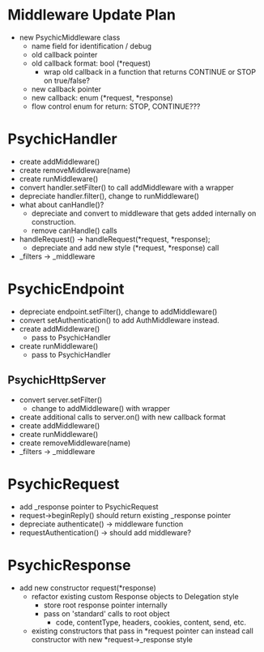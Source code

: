 # Middleware Update Plan

* new PsychicMiddleware class
  * name field for identification / debug
  * old callback pointer
  * old callback format: bool (*request)
    * wrap old callback in a function that returns CONTINUE or STOP on true/false?
  * new callback pointer
  * new callback: enum (*request, *response)
  * flow control enum for return: STOP, CONTINUE???

# PsychicHandler

* create addMiddleware()
* create removeMiddleware(name)
* create runMiddleware()
* convert handler.setFilter() to call addMiddleware with a wrapper
* depreciate handler.filter(), change to runMiddleware()
* what about canHandle()?
  * depreciate and convert to middleware that gets added internally on construction.
  * remove canHandle() calls
* handleRequest() -> handleRequest(*request, *response);
  * depreciate and add new style (*request, *response) call
* _filters -> _middleware

# PsychicEndpoint

* depreciate endpoint.setFilter(), change to addMiddleware()
* convert setAuthentication() to add AuthMiddleware instead.
* create addMiddleware()
  * pass to PsychicHandler
* create runMiddleware()
  * pass to PsychicHandler

## PsychicHttpServer

* convert server.setFilter()
  * change to addMiddleware() with wrapper
* create additional calls to server.on() with new callback format
* create addMiddleware()
* create runMiddleware()
* create removeMiddleware(name)
* _filters -> _middleware

# PsychicRequest

* add _response pointer to PsychicRequest
* request->beginReply() should return existing _response pointer
* depreciate authenticate() -> middleware function
* requestAuthentication() -> should add middleware?

# PsychicResponse

* add new constructor request(*response)
  * refactor existing custom Response objects to Delegation style
    * store root response pointer internally
    * pass on 'standard' calls to root object
      * code, contentType, headers, cookies, content, send, etc.
  * existing constructors that pass in *request pointer can instead call constructor with new *request->_response style